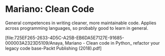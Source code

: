 # Mariano: Clean Code
General competences in writing cleaner, more maintainable code. Applies across programming languages, so probably good to learn in general.

[file:725EF265-2633-4D5C-A25B-EB6DA5E7127E-91685-000003A2323D5109/Anaya, Mariano - Clean code in Python_ refactor your legacy code base-Packt Publishing (2018).pdf]

<!-- #readable -->

<!-- {BearID:E40ED8E3-6AEF-48FB-AB0E-1F5DB8835182-91685-000003A349FDA61F} -->
